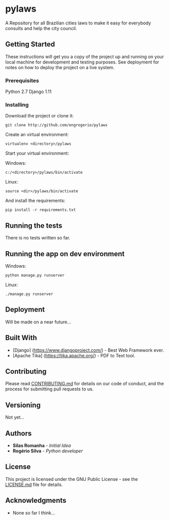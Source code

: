 # pylaws
A Repository for all Brazilian cities laws to make it easy for everybody consults and help the city council.

## Getting Started

These instructions will get you a copy of the project up and running on your local machine for development and testing purposes. See deployment for notes on how to deploy the project on a live system.

### Prerequisites

Python 2.7
Django 1.11

### Installing

Download the project or clone it:


```
git clone http://github.com/engrogerio/pylaws
```

Create an virtual environment:

```
virtualenv <directory>/pylaws
```

Start your virtual environment:

Windows:
```
c:/<directory>/pylaws/bin/activate
```

Linux:
```
source <dir>/pylaws/bin/activate
```

And install the requirements:

```
pip install -r requirements.txt
```


## Running the tests

There is no tests written so far.


## Running the app on dev environment

Windows:
```
python manage.py runserver
```

Linux:
```
./manage.py runserver
```

## Deployment

Will be made on a near future...

## Built With

* [Django] (https://www.djangoproject.com/) - Best Web Framework ever.
* [Apache Tika] (https://tika.apache.org/) - PDF to Text tool.


## Contributing

Please read [CONTRIBUTING.md](contributing.md) for details on our code of conduct, and the process for submitting pull requests to us.

## Versioning

Not yet...

## Authors

* **Silas Romanha** - *Initial Idea*
* **Rogério Silva** - *Python developer* 

## License

This project is licensed under the GNU Public License - see the [LICENSE.md](LICENSE.md) file for details.

## Acknowledgments

* None so far I think...

